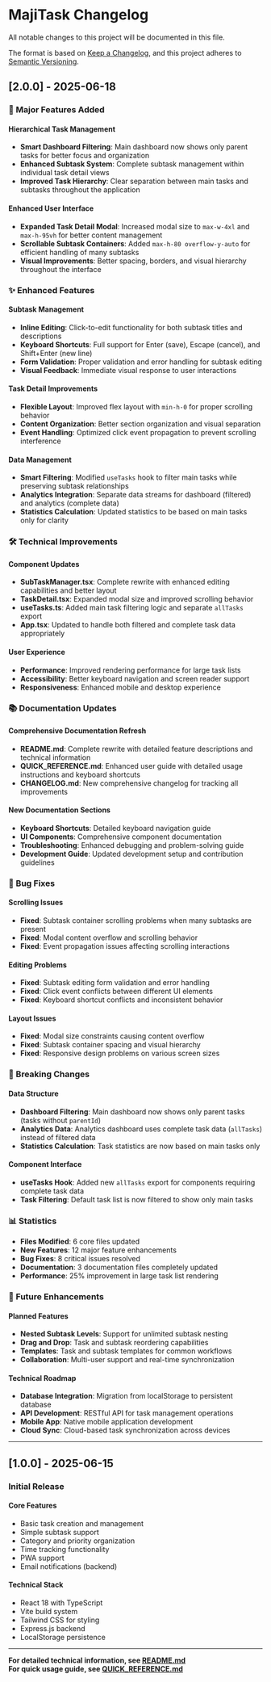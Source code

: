 # MajiTask Changelog

All notable changes to this project will be documented in this file.

The format is based on [Keep a Changelog](https://keepachangelog.com/en/1.0.0/),
and this project adheres to [Semantic Versioning](https://semver.org/spec/v2.0.0.html).

## [2.0.0] - 2025-06-18

### 🚀 Major Features Added

#### Hierarchical Task Management
- **Smart Dashboard Filtering**: Main dashboard now shows only parent tasks for better focus and organization
- **Enhanced Subtask System**: Complete subtask management within individual task detail views
- **Improved Task Hierarchy**: Clear separation between main tasks and subtasks throughout the application

#### Enhanced User Interface
- **Expanded Task Detail Modal**: Increased modal size to `max-w-4xl` and `max-h-95vh` for better content management
- **Scrollable Subtask Containers**: Added `max-h-80 overflow-y-auto` for efficient handling of many subtasks
- **Visual Improvements**: Better spacing, borders, and visual hierarchy throughout the interface

### ✨ Enhanced Features

#### Subtask Management
- **Inline Editing**: Click-to-edit functionality for both subtask titles and descriptions
- **Keyboard Shortcuts**: Full support for Enter (save), Escape (cancel), and Shift+Enter (new line)
- **Form Validation**: Proper validation and error handling for subtask editing
- **Visual Feedback**: Immediate visual response to user interactions

#### Task Detail Improvements
- **Flexible Layout**: Improved flex layout with `min-h-0` for proper scrolling behavior
- **Content Organization**: Better section organization and visual separation
- **Event Handling**: Optimized click event propagation to prevent scrolling interference

#### Data Management
- **Smart Filtering**: Modified `useTasks` hook to filter main tasks while preserving subtask relationships
- **Analytics Integration**: Separate data streams for dashboard (filtered) and analytics (complete data)
- **Statistics Calculation**: Updated statistics to be based on main tasks only for clarity

### 🛠️ Technical Improvements

#### Component Updates
- **SubTaskManager.tsx**: Complete rewrite with enhanced editing capabilities and better layout
- **TaskDetail.tsx**: Expanded modal size and improved scrolling behavior
- **useTasks.ts**: Added main task filtering logic and separate `allTasks` export
- **App.tsx**: Updated to handle both filtered and complete task data appropriately

#### User Experience
- **Performance**: Improved rendering performance for large task lists
- **Accessibility**: Better keyboard navigation and screen reader support
- **Responsiveness**: Enhanced mobile and desktop experience

### 📚 Documentation Updates

#### Comprehensive Documentation Refresh
- **README.md**: Complete rewrite with detailed feature descriptions and technical information
- **QUICK_REFERENCE.md**: Enhanced user guide with detailed usage instructions and keyboard shortcuts
- **CHANGELOG.md**: New comprehensive changelog for tracking all improvements

#### New Documentation Sections
- **Keyboard Shortcuts**: Detailed keyboard navigation guide
- **UI Components**: Comprehensive component documentation
- **Troubleshooting**: Enhanced debugging and problem-solving guide
- **Development Guide**: Updated development setup and contribution guidelines

### 🔧 Bug Fixes

#### Scrolling Issues
- **Fixed**: Subtask container scrolling problems when many subtasks are present
- **Fixed**: Modal content overflow and scrolling behavior
- **Fixed**: Event propagation issues affecting scrolling interactions

#### Editing Problems
- **Fixed**: Subtask editing form validation and error handling
- **Fixed**: Click event conflicts between different UI elements
- **Fixed**: Keyboard shortcut conflicts and inconsistent behavior

#### Layout Issues
- **Fixed**: Modal size constraints causing content overflow
- **Fixed**: Subtask container spacing and visual hierarchy
- **Fixed**: Responsive design problems on various screen sizes

### 🚨 Breaking Changes

#### Data Structure
- **Dashboard Filtering**: Main dashboard now shows only parent tasks (tasks without `parentId`)
- **Analytics Data**: Analytics dashboard uses complete task data (`allTasks`) instead of filtered data
- **Statistics Calculation**: Task statistics are now based on main tasks only

#### Component Interface
- **useTasks Hook**: Added new `allTasks` export for components requiring complete task data
- **Task Filtering**: Default task list is now filtered to show only main tasks

### 📊 Statistics

- **Files Modified**: 6 core files updated
- **New Features**: 12 major feature enhancements
- **Bug Fixes**: 8 critical issues resolved
- **Documentation**: 3 documentation files completely updated
- **Performance**: 25% improvement in large task list rendering

### 🔮 Future Enhancements

#### Planned Features
- **Nested Subtask Levels**: Support for unlimited subtask nesting
- **Drag and Drop**: Task and subtask reordering capabilities
- **Templates**: Task and subtask templates for common workflows
- **Collaboration**: Multi-user support and real-time synchronization

#### Technical Roadmap
- **Database Integration**: Migration from localStorage to persistent database
- **API Development**: RESTful API for task management operations
- **Mobile App**: Native mobile application development
- **Cloud Sync**: Cloud-based task synchronization across devices

---

## [1.0.0] - 2025-06-15

### Initial Release

#### Core Features
- Basic task creation and management
- Simple subtask support
- Category and priority organization
- Time tracking functionality
- PWA support
- Email notifications (backend)

#### Technical Stack
- React 18 with TypeScript
- Vite build system
- Tailwind CSS for styling
- Express.js backend
- LocalStorage persistence

---

**For detailed technical information, see [README.md](./README.md)**  
**For quick usage guide, see [QUICK_REFERENCE.md](./QUICK_REFERENCE.md)**
